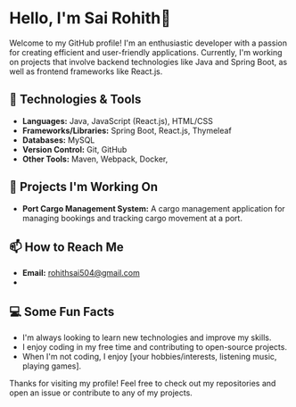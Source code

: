 # Hello, I'm Sai Rohith👋

Welcome to my GitHub profile! I'm an enthusiastic developer with a passion for creating efficient and user-friendly applications. Currently, I'm working on projects that involve backend technologies like Java and Spring Boot, as well as frontend frameworks like React.js.

## 🔧 Technologies & Tools

- **Languages:** Java, JavaScript (React.js), HTML/CSS
- **Frameworks/Libraries:** Spring Boot, React.js, Thymeleaf
- **Databases:**  MySQL
- **Version Control:** Git, GitHub
- **Other Tools:** Maven, Webpack, Docker,

## 🚀 Projects I'm Working On

- **Port Cargo Management System:** A cargo management application for managing bookings and tracking cargo movement at a port.

## 📫 How to Reach Me

- **Email:** rohithsai504@gmail.com
-
## 💻 Some Fun Facts

- I'm always looking to learn new technologies and improve my skills.
- I enjoy coding in my free time and contributing to open-source projects.
- When I'm not coding, I enjoy [your hobbies/interests, listening music, playing games].

Thanks for visiting my profile! Feel free to check out my repositories and open an issue or contribute to any of my projects.
